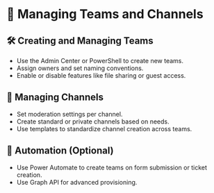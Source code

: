 # 📂 Managing Teams and Channels

## 🛠️ Creating and Managing Teams
- Use the Admin Center or PowerShell to create new teams.
- Assign owners and set naming conventions.
- Enable or disable features like file sharing or guest access.

## 🧵 Managing Channels
- Set moderation settings per channel.
- Create standard or private channels based on needs.
- Use templates to standardize channel creation across teams.

## 🔁 Automation (Optional)
- Use Power Automate to create teams on form submission or ticket creation.
- Use Graph API for advanced provisioning.
